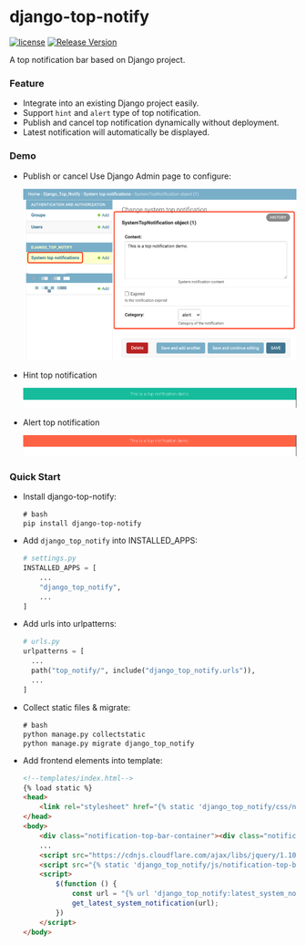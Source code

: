 # django-top-notify
[![license](https://img.shields.io/badge/license-mit-brightgreen.svg?style=flat)](https://github.com/normal-wls/django-top-notify/blob/main/LICENSE) [![Release Version](https://img.shields.io/badge/release-1.0.0-brightgreen.svg)](https://github.com/normal-wls/django-top-notify/releases)

A top notification bar based on Django project.

### Feature 
- Integrate into an existing Django project easily.
- Support `hint` and `alert` type of top notification.
- Publish and cancel top notification dynamically without deployment.
- Latest notification will automatically be displayed.

### Demo
- Publish or cancel
  Use Django Admin page to configure:

  ![configuration.png](docs/pics/configuration.png)

- Hint top notification

  ![hint_top_notification.png](docs/pics/hint_top_notification.png)

- Alert top notification

  ![alert_top_notification.png](docs/pics/alert_top_notification.png)

### Quick Start
- Install django-top-notify:
  ```shell
  # bash
  pip install django-top-notify
  ```
- Add `django_top_notify` into INSTALLED_APPS:
  ``` python
  # settings.py
  INSTALLED_APPS = [
      ...
      "django_top_notify",
      ...
  ]
  ```
- Add urls into urlpatterns:
  ``` python
  # urls.py
  urlpatterns = [
    ...
    path("top_notify/", include("django_top_notify.urls")),
    ...
  ]
  ```
- Collect static files & migrate:
  ```shell
  # bash
  python manage.py collectstatic
  python manage.py migrate django_top_notify
  ```
- Add frontend elements into template:
  ``` html
  <!--templates/index.html-->
  {% load static %}
  <head>
      <link rel="stylesheet" href="{% static 'django_top_notify/css/notification-top-bar.css' %}">
  </head>
  <body>
      <div class="notification-top-bar-container"><div class="notification-top-bar"><p></p></div></div>
      ...
      <script src="https://cdnjs.cloudflare.com/ajax/libs/jquery/1.10.2/jquery.min.js"></script>
      <script src="{% static 'django_top_notify/js/notification-top-bar.js' %}"></script>
      <script>
          $(function () {
              const url = "{% url 'django_top_notify:latest_system_notification' %}";
              get_latest_system_notification(url);
          })
      </script>
  </body>
  ```


